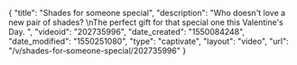 {
    "title": "Shades for someone special",
    "description": "Who doesn't love a new pair of shades? \nThe perfect gift for that special one this Valentine's Day. ",
    "videoid": "202735996",
    "date_created": "1550084248",
    "date_modified": "1550251080",
    "type": "captivate",
    "layout": "video",
    "url": "\/v\/shades-for-someone-special\/202735996"
}